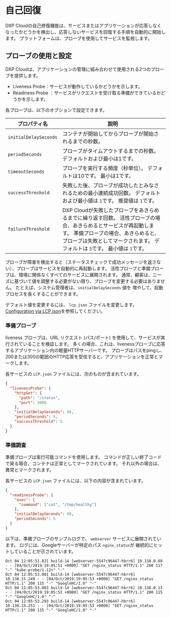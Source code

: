 # 自己回復

DXP Cloudの自己修復機能は、サービスまたはアプリケーションが応答しなくなったかどうかを検出し、応答しないサービスを回復する手順を自動的に開始します。 プラットフォームは、プローブを使用してサービスを監視します。

## プローブの使用と設定

DXP Cloudは、アプリケーションの管理に組み合わせて使用される2つのプローブを提供します。

  - Liveness Probe：サービスが動作しているかどうかを示します。
  - Readiness Probe ：サービスがリクエストを受け取る準備ができているかどうかを示します。

各プローブは、以下のオプションで設定できます。

| プロパティ名                | 説明                                                                                                                            |
| --------------------- | ----------------------------------------------------------------------------------------------------------------------------- |
| `initialDelaySeconds` | コンテナが開始してからプローブが開始されるまでの秒数。                                                                                                   |
| `periodSeconds`       | プローブがタイムアウトするまでの秒数。 デフォルトおよび最小は1です。                                                                                           |
| `timeoutSeconds`      | プローブを実行する頻度（秒単位）。 デフォルトは10です。 最小は1です。                                                                                         |
| `successThreshold`    | 失敗した後、プローブが成功したとみなされるための最小連続成功回数。 デフォルトおよび最小値は `1`です。 推奨値は `1`です。                                                             |
| `failureThreshold`    | DXP Cloudが失敗したプローブをあきらめるまでに繰り返す回数。 活性プローブの場合、あきらめるとサービスが再起動します。 準備プローブの場合、あきらめると、プローブは失敗としてマークされます。 デフォルトは `3`です。 最小値は `1`です。 |

プローブが障害を検出すると（ステータスチェックで成功メッセージを返さない）、プローブはサービスを自動的に再起動します。 活性プローブと準備プローブは、環境に関係なくすべてのサービスに展開されます。 通常、顧客は、ニーズに基づいて値を調整する必要がない限り、プローブを変更する必要はありません。 たとえば、システム管理者は、`initialDelaySeconds` 値を 増やして、起動プロセスを長くすることができます。

デフォルト値を変更するには、 `lcp.json` ファイルを変更します。 [Configuration via LCP.json](../reference/configuration-via-lcp-json.md)を参照してください。

### 準備プローブ

liveness プローブは、URL リクエスト (パス/ポート) を使用して、サービスが実行されていることを検証します。 多くの場合、これは、livenessプローブに応答するアプリケーション内の軽量HTTPサーバーです。 プローブはパスをpingし、200または300の範囲のHTTP応答を受信すると、アプリケーションを正常とマークします。

各サービスの `LCP.json` ファイルには、次のものが含まれています。

``` json
{
  "livenessProbe": {
    "httpGet": {
      "path": "/status",
      "port": 3000
    },
    "initialDelaySeconds": 40,
    "periodSeconds": 5,
    "successThreshold": 5
  }
}
```

### 準備調査

準備プローブは実行可能コマンドを使用します。 コマンドが正しい終了コードで戻る場合、コンテナは正常としてマークされています。 それ以外の場合は、異常とマークされます。

各サービスの `LCP.json` ファイルには、以下の内容が含まれています。

``` json
{
  "readinessProbe": {
    "exec": {
      "command": ["cat", "/tmp/healthy"]
    },
    "initialDelaySeconds": 40,
    "periodSeconds": 5
  }
}
```

以下は、準備プローブのサンプルログで、 `webserver` サービスに展開されています。 ログには、Googleサーバーが特定のパス `nginx_status`が 継続的にヒットしていることが示されています。

``` shell
Oct 04 12:05:51.821 build-14 [webserver-5547c96447-hbrr6] 10.138.0.69 - - [04/Oct/2019:19:05:51 +0000] "GET /nginx_status HTTP/1.1" 200 117 "-" "kube-probe/1.12+" "-"
Oct 04 12:05:53.001 build-14 [webserver-5547c96447-hbrr6] 10.138.15.249 - - [04/Oct/2019:19:05:53 +0000] "GET /nginx_status HTTP/1.1" 200 115 "-" "GoogleHC/1.0" "-"
Oct 04 12:05:53.083 build-14 [webserver-5547c96447-hbrr6] 10.138.0.13 - - [04/Oct/2019:19:05:53 +0000] "GET /nginx_status HTTP/1.1" 200 115 "-" "GoogleHC/1.0" "-"
Oct 04 12:05:53.293 build-14 [webserver-5547c96447-hbrr6] 10.138.15.251 - - [04/Oct/2019:19:05:53 +0000] "GET /nginx_status HTTP/1.1" 200 115 "-" "GoogleHC/1.0" "-"
```
